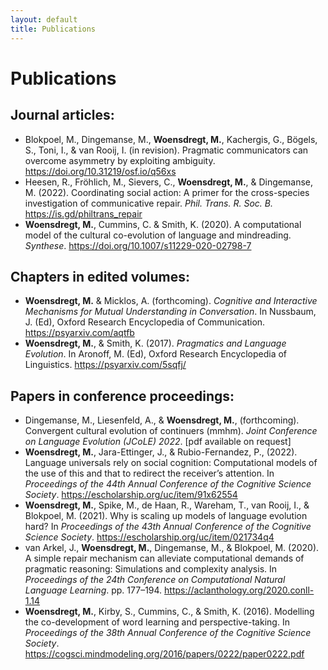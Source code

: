 ```yaml
---
layout: default
title: Publications
---
```


# Publications

## Journal articles:

<ul>
<li> Blokpoel, M., Dingemanse, M., <b>Woensdregt, M.</b>, Kachergis, G., Bögels, S., Toni, I., & van Rooij, I. (in revision). Pragmatic communicators can overcome asymmetry by exploiting ambiguity. <a href="https://doi.org/10.31219/osf.io/q56xs">https://doi.org/10.31219/osf.io/q56xs</a> <div class='altmetric-embed' data-badge-type='donut' data-doi="10.31219/osf.io/q56xs"></div> </li>
<li> Heesen, R., Fröhlich, M., Sievers, C., <b>Woensdregt, M.</b>, & Dingemanse, M. (2022). Coordinating social action: A primer for the cross-species investigation of communicative repair. <i>Phil. Trans. R. Soc. B.</i> <a href="https://is.gd/philtrans_repair">https://is.gd/philtrans_repair</a> <div class='altmetric-embed' data-badge-type='donut' data-doi="10.1098/rstb.2021.0110"></div> </li>
<li> <b>Woensdregt, M.</b>, Cummins, C. & Smith, K. (2020). A computational model of the cultural co-evolution of language and mindreading. <i>Synthese</i>. <a href="https://doi.org/10.1007/s11229-020-02798-7">https://doi.org/10.1007/s11229-020-02798-7</a> <div class='altmetric-embed' data-badge-type='donut' data-doi="10.1007/s11229-020-02798-7"></div> </li>
</ul>


## Chapters in edited volumes:

<ul>
<li> <b>Woensdregt, M.</b> & Micklos, A. (forthcoming). <i>Cognitive and Interactive Mechanisms for Mutual Understanding in Conversation</i>. In Nussbaum, J. (Ed), Oxford Research Encyclopedia of Communication. <a href="https://psyarxiv.com/aqtfb">https://psyarxiv.com/aqtfb</a> <div class='altmetric-embed' data-badge-type='donut' data-doi="10.31234/osf.io/aqtfb"></div> </li>
<li> <b>Woensdregt, M.</b>, & Smith, K. (2017). <i>Pragmatics and Language Evolution</i>. In Aronoff, M. (Ed), Oxford Research Encyclopedia of Linguistics. <a href="https://psyarxiv.com/5sqfj/">https://psyarxiv.com/5sqfj/</a> <div class='altmetric-embed' data-badge-type='donut' data-doi="10.1093/acrefore/9780199384655.013.321"></div> </li>
</ul>


## Papers in conference proceedings:
<ul>
<li> Dingemanse, M., Liesenfeld, A., & <b>Woensdregt, M.</b>, (forthcoming). Convergent cultural evolution of continuers (mmhm). <i>Joint Conference on Language Evolution (JCoLE) 2022</i>. [pdf available on request] </li>
<li> <b>Woensdregt, M.</b>, Jara-Ettinger, J., & Rubio-Fernandez, P., (2022). Language universals rely on social cognition: Computational models of the use of this and that to redirect the receiver’s attention. In <i>Proceedings of the 44th Annual Conference of the Cognitive Science Society</i>. <a href="https://escholarship.org/uc/item/91x62554">https://escholarship.org/uc/item/91x62554</a> </li>
<li> <b>Woensdregt, M.</b>, Spike, M., de Haan, R., Wareham, T., van Rooij, I., & Blokpoel, M. (2021). Why is scaling up models of language evolution hard? In <i>Proceedings of the 43th Annual Conference of the Cognitive Science Society</i>. <a href="https://escholarship.org/uc/item/021734q4">https://escholarship.org/uc/item/021734q4</a> </li>
<li> van Arkel, J., <b>Woensdregt, M.</b>, Dingemanse, M., & Blokpoel, M. (2020). A simple repair mechanism can alleviate computational demands of pragmatic reasoning: Simulations and complexity analysis. In <i>Proceedings of the 24th Conference on Computational Natural Language Learning</i>. pp. 177–194. <a href="https://aclanthology.org/2020.conll-1.14">https://aclanthology.org/2020.conll-1.14</a> <div class='altmetric-embed' data-badge-type='donut' data-doi="10.18653/v1/2020.conll-1.14"></div> </li>
<li> <b>Woensdregt, M.</b>, Kirby, S., Cummins, C., & Smith, K. (2016). Modelling the co-development of word learning and perspective-taking. In <i>Proceedings of the 38th Annual Conference of the Cognitive Science Society</i>. <a href="https://cogsci.mindmodeling.org/2016/papers/0222/paper0222.pdf">https://cogsci.mindmodeling.org/2016/papers/0222/paper0222.pdf</a> </li>
</ul>
